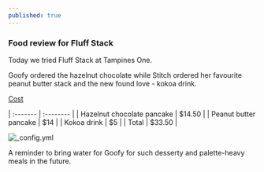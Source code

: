 ```yaml
---
published: true
---
```

### Food review for Fluff Stack

Today we tried Fluff Stack at Tampines One. 

Goofy ordered the hazelnut chocolate while Stitch ordered her favourite peanut butter stack and the new found love - kokoa drink.

<u>Cost</u>

| :------- | :-------- |
| Hazelnut chocolate pancake | $14.50 |
| Peanut butter pancake | $14 |
| Kokoa drink | $5 |
| Total | $33.50 |

![_config.yml]({{site.baseurl}}/images/B507FBD7-56D5-4F38-926C-AECC0827491A.jpeg)

A reminder to bring water for Goofy for such desserty and palette-heavy meals in the future.
